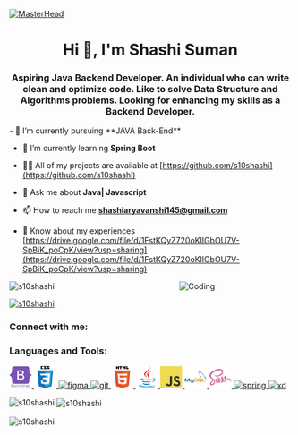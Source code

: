 [![MasterHead](https://camo.githubusercontent.com/48ec00ed4c84e771db4a1db90b56352923a8d644452a32b434d68e97006c9337/68747470733a2f2f63686b736b696c6c732e636f6d2f77702d636f6e74656e742f75706c6f6164732f323032302f30342f504e432d416e696d617465642d42616e6e6572732e676966)](https://s10shashi.io)


<h1 align="center">Hi 👋, I'm Shashi Suman</h1>
<h3 align="center">Aspiring Java Backend Developer. An individual who can write clean and optimize code. Like to solve Data Structure and Algorithms problems. Looking for enhancing my skills as a Backend Developer.</h3>
- 🔭 I’m currently pursuing **JAVA Back-End**

- 🌱 I’m currently learning **Spring Boot**

- 👨‍💻 All of my projects are available at [https://github.com/s10shashi](https://github.com/s10shashi)

- 💬 Ask me about **Java| Javascript**

- 📫 How to reach me **shashiaryavanshi145@gmail.com**

- 📄 Know about my experiences [https://drive.google.com/file/d/1FstKQyZ720oKlIGbOU7V-SpBiK_poCpK/view?usp=sharing](https://drive.google.com/file/d/1FstKQyZ720oKlIGbOU7V-SpBiK_poCpK/view?usp=sharing)

<img align="right" alt="Coding" width="200" src="https://cdn.dribbble.com/users/1162077/screenshots/3848914/programmer.gif">
<p align="left"> <img src="https://komarev.com/ghpvc/?username=s10shashi&label=Profile%20views&color=0e75b6&style=flat" alt="s10shashi" /> </p>

<p align="left"> <a href="https://github.com/ryo-ma/github-profile-trophy"><img src="https://github-profile-trophy.vercel.app/?username=s10shashi" alt="s10shashi" /></a> </p>


<h3 align="left">Connect with me:</h3>
<p align="left">
</p>

<h3 align="left">Languages and Tools:</h3>
<p align="left"> <a href="https://getbootstrap.com" target="_blank" rel="noreferrer"> <img src="https://raw.githubusercontent.com/devicons/devicon/master/icons/bootstrap/bootstrap-plain-wordmark.svg" alt="bootstrap" width="40" height="40"/> </a> <a href="https://www.w3schools.com/css/" target="_blank" rel="noreferrer"> <img src="https://raw.githubusercontent.com/devicons/devicon/master/icons/css3/css3-original-wordmark.svg" alt="css3" width="40" height="40"/> </a> <a href="https://www.figma.com/" target="_blank" rel="noreferrer"> <img src="https://www.vectorlogo.zone/logos/figma/figma-icon.svg" alt="figma" width="40" height="40"/> </a> <a href="https://git-scm.com/" target="_blank" rel="noreferrer"> <img src="https://www.vectorlogo.zone/logos/git-scm/git-scm-icon.svg" alt="git" width="40" height="40"/> </a> <a href="https://www.w3.org/html/" target="_blank" rel="noreferrer"> <img src="https://raw.githubusercontent.com/devicons/devicon/master/icons/html5/html5-original-wordmark.svg" alt="html5" width="40" height="40"/> </a> <a href="https://www.java.com" target="_blank" rel="noreferrer"> <img src="https://raw.githubusercontent.com/devicons/devicon/master/icons/java/java-original.svg" alt="java" width="40" height="40"/> </a> <a href="https://developer.mozilla.org/en-US/docs/Web/JavaScript" target="_blank" rel="noreferrer"> <img src="https://raw.githubusercontent.com/devicons/devicon/master/icons/javascript/javascript-original.svg" alt="javascript" width="40" height="40"/> </a> <a href="https://www.mysql.com/" target="_blank" rel="noreferrer"> <img src="https://raw.githubusercontent.com/devicons/devicon/master/icons/mysql/mysql-original-wordmark.svg" alt="mysql" width="40" height="40"/> </a> <a href="https://sass-lang.com" target="_blank" rel="noreferrer"> <img src="https://raw.githubusercontent.com/devicons/devicon/master/icons/sass/sass-original.svg" alt="sass" width="40" height="40"/> </a> <a href="https://spring.io/" target="_blank" rel="noreferrer"> <img src="https://www.vectorlogo.zone/logos/springio/springio-icon.svg" alt="spring" width="40" height="40"/> </a> <a href="https://www.adobe.com/products/xd.html" target="_blank" rel="noreferrer"> <img src="https://cdn.worldvectorlogo.com/logos/adobe-xd.svg" alt="xd" width="40" height="40"/> </a> </p>

<p><img align="left" src="https://github-readme-stats.vercel.app/api/top-langs?username=s10shashi&show_icons=true&locale=en&layout=compact" alt="s10shashi" /></p>

<p>&nbsp;<img align="center" src="https://github-readme-stats.vercel.app/api?username=s10shashi&show_icons=true&locale=en" alt="s10shashi" /></p>

<p><img align="center" src="https://github-readme-streak-stats.herokuapp.com/?user=s10shashi&" alt="s10shashi" /></p>
